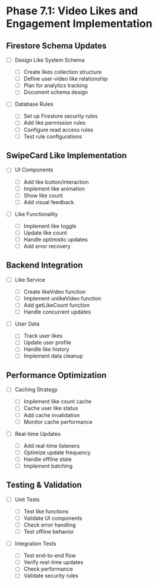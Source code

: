 # Phase 7.1: Video Likes and Engagement Implementation

## Firestore Schema Updates

- [ ] Design Like System Schema

  - [ ] Create likes collection structure
  - [ ] Define user-video like relationship
  - [ ] Plan for analytics tracking
  - [ ] Document schema design

- [ ] Database Rules
  - [ ] Set up Firestore security rules
  - [ ] Add like permission rules
  - [ ] Configure read access rules
  - [ ] Test rule configurations

## SwipeCard Like Implementation

- [ ] UI Components

  - [ ] Add like button/interaction
  - [ ] Implement like animation
  - [ ] Show like count
  - [ ] Add visual feedback

- [ ] Like Functionality
  - [ ] Implement like toggle
  - [ ] Update like count
  - [ ] Handle optimistic updates
  - [ ] Add error recovery

## Backend Integration

- [ ] Like Service

  - [ ] Create likeVideo function
  - [ ] Implement unlikeVideo function
  - [ ] Add getLikeCount function
  - [ ] Handle concurrent updates

- [ ] User Data
  - [ ] Track user likes
  - [ ] Update user profile
  - [ ] Handle like history
  - [ ] Implement data cleanup

## Performance Optimization

- [ ] Caching Strategy

  - [ ] Implement like count cache
  - [ ] Cache user like status
  - [ ] Add cache invalidation
  - [ ] Monitor cache performance

- [ ] Real-time Updates
  - [ ] Add real-time listeners
  - [ ] Optimize update frequency
  - [ ] Handle offline state
  - [ ] Implement batching

## Testing & Validation

- [ ] Unit Tests

  - [ ] Test like functions
  - [ ] Validate UI components
  - [ ] Check error handling
  - [ ] Test offline behavior

- [ ] Integration Tests
  - [ ] Test end-to-end flow
  - [ ] Verify real-time updates
  - [ ] Check performance
  - [ ] Validate security rules
